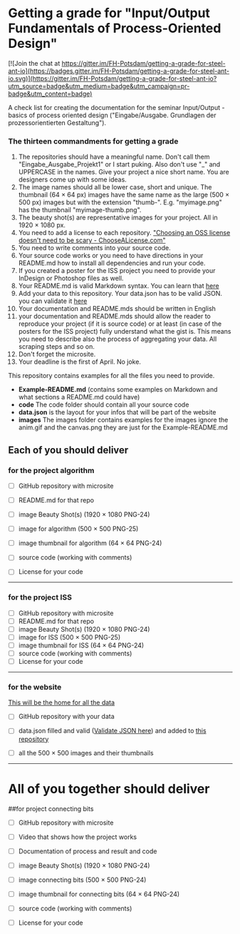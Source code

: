 Getting a grade for "Input/Output Fundamentals of Process-Oriented Design"
=========================================================================

[![Join the chat at https://gitter.im/FH-Potsdam/getting-a-grade-for-steel-ant-io](https://badges.gitter.im/FH-Potsdam/getting-a-grade-for-steel-ant-io.svg)](https://gitter.im/FH-Potsdam/getting-a-grade-for-steel-ant-io?utm_source=badge&utm_medium=badge&utm_campaign=pr-badge&utm_content=badge)


A check list for creating the documentation for the seminar Input/Output - basics of process oriented design ("Eingabe/Ausgabe. Grundlagen der prozessorientierten Gestaltung").  

### The thirteen commandments for getting a grade     

1. The repositories should have a meaningful name. Don't call them "Eingabe_Ausgabe_Projekt1" or I start puking. Also don't use "_"  and UPPERCASE in the names. Give your project a nice short name. You are designers come up with some ideas.   
2. The image names should all be lower case, short and unique. The thumbnail (64 × 64 px) images have the same name as the large (500 × 500 px) images but with the extension "thumb-". E.g. "myimage.png" has the thumbnail "myimage-thumb.png".  
3. The beauty shot(s) are representative images for your project. All in 1920 × 1080 px.  
4. You need to add a license to each repository. ["Choosing an OSS license doesn't need to be scary - ChooseALicense.com"](http://choosealicense.com/)  
5. You need to write comments into your source code.  
6. Your source code works or you need to have directions in your README.md how to install all dependencies and run your code.  
7. If you created a poster for the ISS project you need to provide your InDesign or Photoshop files as well.  
8. Your README.md is valid Markdown syntax. You can learn that [here](http://www.remarq.io/articles/five-minutes-to-markdown-mastery/)  
9. Add your data to this repository. Your data.json has to be valid JSON. you can validate it [here](http://jsonlint.com/)
10. Your documentation and README.mds should be written in English
11. your documentation and README.mds should allow the reader to reproduce your project (if it is source code) or at least (in case of the posters for the ISS project) fully understand what the gist is. This means you need to describe also the process of aggregating your data. All scraping steps and so on.  
12. Don't forget the microsite.  
13. Your deadline is the first of April. No joke.  

This repository contains examples for all the files you need to provide.  

- __Example-README.md__ (contains some examples on Markdown and what sections a README.md could have)
- __code__ The code folder should contain all your source code
- __data.json__ is the layout for your infos that will be part of the website
- __images__ The images folder contains examples for the images ignore the anim.gif and the canvas.png they are just for the Example-README.md  


## Each of you should deliver   

### for the project algorithm

- [ ] GitHub repository with microsite  
- [ ] README.md for that repo  
- [ ] image Beauty Shot(s) (1920 × 1080 PNG-24)  
- [ ] image for algorithm (500 × 500 PNG-25)
- [ ] image thumbnail for algorithm (64 × 64 PNG-24)
- [ ] source code (working with comments)  
- [ ] License for your code  


------

### for the project ISS

- [ ] GitHub repository with microsite  
- [ ] README.md for that repo  
- [ ] image Beauty Shot(s) (1920 × 1080 PNG-24)  
- [ ] image for ISS (500 × 500 PNG-25)
- [ ] image thumbnail for ISS (64 × 64 PNG-24)  
- [ ] source code (working with comments)  
- [ ] License for your code  

------

### for the website  

[This will be the home for all the data ](https://interface.fh-potsdam.de/eingabe-ausgabe/2015-2016/)

- [ ] GitHub repository with your data   
- [ ] data.json filled and valid ([Validate JSON here](http://jsonlint.com/)) and added to [this repository](https://github.com/FH-Potsdam/steel-ant-io-data.json)  
- [ ] all the 500 × 500 images and their thumbnails  


-----


# All of you together should deliver

##for project connecting bits  

- [ ] GitHub repository with microsite  
- [ ] Video that shows how the project works  
- [ ] Documentation of process and result and code  
- [ ] image Beauty Shot(s) (1920 × 1080 PNG-24)  
- [ ] image connecting bits (500 × 500 PNG-24)  
- [ ] image thumbnail for connecting bits (64 × 64 PNG-24)  
- [ ] source code (working with comments)  
- [ ] License for your code  





